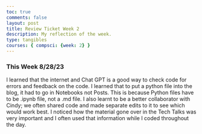 ```yaml
---
toc: true
comments: false
layout: post
title: Review Ticket Week 2
description: My reflection of the week.  
type: tangibles
courses: { compsci: {week: 2} }
---
```


### This Week 8/28/23
I learned that the internet and Chat GPT is a good way to check code for errors and feedback on the code. I learned that to put a python file into the blog, it had to go in Notebooks not Posts. This is because Python files have to be .ipynb file, not a .md file. I also learnt to be a better collaborator with Cindy; we often shared code and made separate edits to it to see which would work best. I noticed how the material gone over in the Tech Talks was very important and I often used that information while I coded throughout the day. 